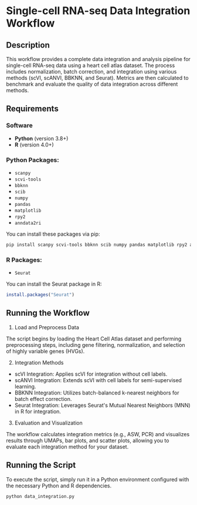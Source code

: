 # Single-cell RNA-seq Data Integration Workflow

## Description

This workflow provides a complete data integration and analysis pipeline for single-cell RNA-seq data using a heart cell atlas dataset. The process includes normalization, batch correction, and integration using various methods (scVI, scANVI, BBKNN, and Seurat). Metrics are then calculated to benchmark and evaluate the quality of data integration across different methods.

## Requirements

### Software

- **Python** (version 3.8+)
- **R** (version 4.0+)
  
### Python Packages:

- `scanpy`
- `scvi-tools`
- `bbknn`
- `scib`
- `numpy`
- `pandas`
- `matplotlib`
- `rpy2`
- `anndata2ri`

You can install these packages via pip:

```bash
pip install scanpy scvi-tools bbknn scib numpy pandas matplotlib rpy2 anndata2ri
```

### R Packages:

- `Seurat`

You can install the Seurat package in R:

```R
install.packages("Seurat")
```

## Running the Workflow
1. Load and Preprocess Data

The script begins by loading the Heart Cell Atlas dataset and performing preprocessing steps, including gene filtering, normalization, and selection of highly variable genes (HVGs).

2. Integration Methods

- scVI Integration: Applies scVI for integration without cell labels.
- scANVI Integration: Extends scVI with cell labels for semi-supervised learning.
- BBKNN Integration: Utilizes batch-balanced k-nearest neighbors for batch effect correction.
- Seurat Integration: Leverages Seurat's Mutual Nearest Neighbors (MNN) in R for integration.

3. Evaluation and Visualization

The workflow calculates integration metrics (e.g., ASW, PCR) and visualizes results through UMAPs, bar plots, and scatter plots, allowing you to evaluate each integration method for your dataset.

## Running the Script

To execute the script, simply run it in a Python environment configured with the necessary Python and R dependencies. 

```bash
python data_integration.py
```
